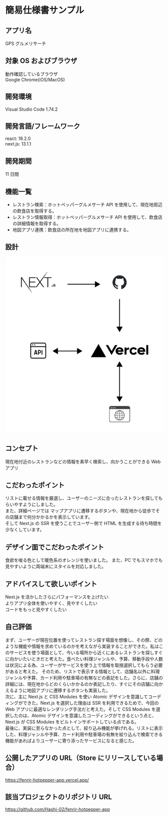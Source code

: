 # 簡易仕様書サンプル

## アプリ名

GPS グルメリサーチ

## 対象 OS およびブラウザ

動作確認しているブラウザ  
Google Chrome(iOS/MacOS)

## 開発環境

Visual Studio Code 1.74.2

## 開発言語/フレームワーク

react: 18.2.0  
next.js: 13.1.1

## 開発期間

11 日間

## 機能一覧

- レストラン検索：ホットペッパーグルメサーチ API を使用して、現在地周辺の飲食店を取得する。
- レストラン情報取得：ホットペッパーグルメサーチ API を使用して、飲食店の詳細情報を取得する。
- 地図アプリ連携：飲食店の所在地を地図アプリに連携する。

## 設計

<img src="https://github.com/Hashi-02/fenrir-hotpepper-app/blob/main/public/images/fenrir-hotpepper-app.layout.png" >

## コンセプト

現在地付近のレストランなどの情報を素早く検索し、向かうことができる Web アプリ

## こだわったポイント

リストに載せる情報を厳選し、ユーザーのニーズに合ったレストランを探してもらいやすようにしました。  
また、詳細ページでは マップアプリに遷移するボタンや、現在地から徒歩でその店舗まで何分かかるかを表示しています。  
そして Next.js の SSR を使うことでユーザー側で HTML を生成する待ち時間を少なくしています。

## デザイン面でこだわったポイント

食欲を唆る色として暖色系のオレンジを使いました。
また、PC でもスマホでも見やすいように両端末にスタイルを対応しました。

## アドバイスして欲しいポイント

Next.js を活かしたさらにパフォーマンスを上げたい  
よりアプリ全体を使いやすく、見やすくしたい  
コードをもっと見やすくしたい

## 自己評価

まず、ユーザーが現在位置を使ってレストラン探す場面を想像し、その際、どのような機能や情報を求めているのかを考えながら実装することができた。私はこのサービスを使う場面として、今いる場所から近くにあるレストランを探しすぐに向かいたいときだと考えた。食べたい料理ジャンルや、予算、移動手段や人数は状況による為、ユーザーがサービスを使う上で情報を取捨選択してもらう必要があると考えた。
そのため、リストで表示する情報として、店舗名以外に料理ジャンルや予算、カード利用や駐車場の有無などの表記をした。さらに、店舗の詳細には、現在地からどのくらいかかるのか表記したり、すぐにその店舗に向かえるように地図アプリに遷移するボタンも実装した。  
次に、主に Next.js と CSS Modules を使い Atomic デザインを意識してコーディングができた。Next.js を選択した理由は SSR を利用できるためで、今回の Web アプリに最適なレンダリング手法だと考えた。そして CSS Modules を選択したのは、Atomic デザインを意識したコーディングができるという点と、Next.js が CSS Modules をビルトインサポートしている点である。  
最後に、実装に至らなかった点として、絞り込み機能が挙げれる。リストに表示した、料理ジャンルや予算、カード利用や駐車場の有無を絞り込んで検索できる機能があればよりユーザーに寄り添ったサービスになると感じた。

## 公開したアプリの URL（Store にリリースしている場合）

https://fenrir-hotpepper-app.vercel.app/

## 該当プロジェクトのリポジトリ URL

https://github.com/Hashi-02/fenrir-hotpepper-app
